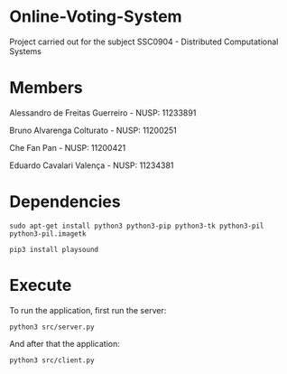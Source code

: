 # Online-Voting-System
Project carried out for the subject SSC0904 - Distributed Computational Systems

# Members
Alessandro de Freitas Guerreiro - NUSP: 11233891

Bruno Alvarenga Colturato - NUSP: 11200251

Che Fan Pan - NUSP: 11200421

Eduardo Cavalari Valença - NUSP: 11234381


# Dependencies
    sudo apt-get install python3 python3-pip python3-tk python3-pil python3-pil.imagetk
    
    pip3 install playsound

# Execute
To run the application, first run the server:

    python3 src/server.py


And after that the application:

    python3 src/client.py